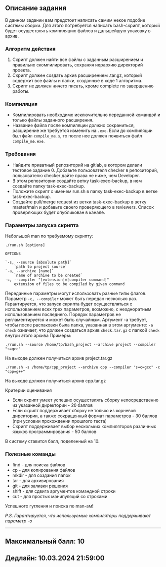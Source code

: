## Описание задания

В данном задании вам предстоит написать самим некое подобие системы сборки. Для этого потребуется написать bash-скрипт, который будет осуществлять компиляцию файлов и дальшейшую упаковку в архив.

### Алгоритм действия

1. Скрипт должен найти все файлы с заданным расширением и правильно скомпилировать, сохраняя иерархию директорий проекта.
2. Скрипт должен создать архив расширением .tar.gz, который содержит все файлы и папки, созданные в ходе 1 алгоритма.
3. Скрипт не должен ничего писать, кроме complete по завершению работы.

### Компиляция

- Компилировать необходимо исключительно переданной командой и только файлы заданного расширения.
- Название файла после компиляции должно сохраниться, расширение же требуется изменить на `.exe`. Если до компиляции был файл `compile_me.s`, то после нее должен появиться файл `compile_me.exe`.

### Требования

- Найдите приватный репозиторий на gitlab, в котором делали тестовое задание 0. Добавьте пользователя checker в репозиторий, пользователю checker дайте права не ниже, чем Developer.
- В этом репозитории создайте ветку task-exec-backup, в нем создайте папку task-exec-backup.
- Положите скрипт с именем run.sh в папку task-exec-backup в ветке task-exec-backup.
- Создайте pull/merge request из ветки task-exec-backup в ветку master/main и добавьте своего проверяющего в reviewers. Список проверяющих будет опубликован в канале.

### Параметры запуска скрипта

Небольшой man по требуемому скрипту:

`./run.sh [options]`
 
`OPTIONS`

    `-s, --source [absolute path]`
        `path to project source`
    `-a, --archive [name]`
        `name of archive to be created`
    -c, --compiler "[extension]=[compiler command]"
        extension of files to be compiled by given command

Переданные параметры могут использовать разные типы флагов.
Параметр `-c, --compiler` может быть передан несколько раз.
Гарантируется, что запуск скрипта будет осуществляться с использованием всех трех параметров, возможно, с неодноратным использованием последнего.
Порядок параметров не регламентируется и может быть случайным.
Аргумент -a требует, чтобы после распаковки была папка, указанная в этом аргументе: `-a check` означает, что должен создаться архив `check.tar.gz` с папкой `check` внутри этого архива
Примеры:

`./run.sh --source /home/tp/bash_project --archive project --compiler "s=gcc"`

На выходе должен получиться архив project.tar.gz

`./run.sh -s /home/tp/cpp_project --archive cpp --compiler "s=c=gcc" -c "cpp=g++"`

На выходе должен получиться архив cpp.tar.gz

Критерии оценивания

- Если скрипт умеет успешно осуществлять сборку непосредственно из указанной директории - 20 баллов
- Если скрипт поддерживает сборку не только из корневой директории, а также сокращенный формат параметров - 30 баллов (при условии прохождении прошлого теста)
- Скрипт поддерживает выбор нескольких компиляторов различных языков программирования - 50 баллов

В систему ставится балл, поделенный на 10.

### Полезные команды

- find - для поиска файлов
- cp - для копирования файлов
- mkdir - для создания папок
- tar - для архивирования
- git - для заливки решения
- shift - для сдвига аргументов командной строки
- cut - для простых манипуляций со строками

Успешного гугления и поиска по man-ам!

_P.S. Гарантируется, что используемые компиляторы поддерживают параметр -o_

---
## Максимальный балл: 10

## Дедлайн: 10.03.2024 21:59:00